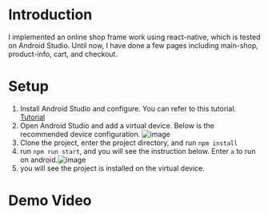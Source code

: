 # Introduction
I implemented an online shop frame work using react-native, which is tested on Android Studio. Until now, I have done a few pages including main-shop, product-info, cart, and checkout.
# Setup
1. Install Android Studio and configure. You can refer to this tutorial. [Tutorial](https://reactnative.dev/docs/set-up-your-environment)
2. Open Android Studio and add a virtual device. Below is the recommended device configuration. ![image]()
3. Clone the project, enter the project directory, and run `npm install`
4. run `npm run start`, and you will see the instruction below. Enter `a` to run on android.![image]()
5. you will see the project is installed on the virtual device.
# Demo Video

   
